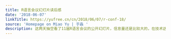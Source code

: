 ```yaml
---
title: R语言会议幻灯片读后感
date: '2018-06-07'
linkTitle: https://yufree.cn/cn/2018/06/07/r-conf-18/
source: 'Homepage on Miao Yu | 于淼 '
description: 这两天抽空看了11届R语言会议的公开幻灯片，信息量还是比较大的，在技术这块那些放在我待办事项里的东西还没来得及看，下一代技术就已经出来了。有
---
```

